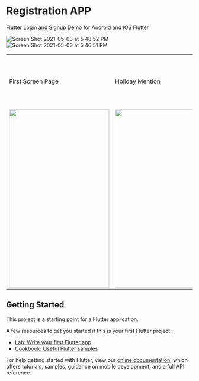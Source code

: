 # Registration APP

Flutter Login and Signup Demo for Android and IOS Flutter


![Screen Shot 2021-05-03 at 5 48 52 PM](https://user-images.githubusercontent.com/57150383/116878277-91d91080-ac38-11eb-89e4-aa9e16b42a13.png)
![Screen Shot 2021-05-03 at 5 46 51 PM](https://user-images.githubusercontent.com/57150383/116878293-96052e00-ac38-11eb-9f69-ddb19405b525.png)


<table>
  <tr>
    <td>First Screen Page</td>
     <td>Holiday Mention</td>
     <td>Present day in purple and selected day in pink</td>
  </tr>
  <tr>
    <td><img src="https://user-images.githubusercontent.com/57150383/116878277-91d91080-ac38-11eb-89e4-aa9e16b42a13.png" width=270 height=480></td>
    <td><img src="https://user-images.githubusercontent.com/57150383/116878293-96052e00-ac38-11eb-9f69-ddb19405b525.png" width=270 height=480></td>
  </tr>
 </table>
 
 

## Getting Started

This project is a starting point for a Flutter application.

A few resources to get you started if this is your first Flutter project:

- [Lab: Write your first Flutter app](https://flutter.dev/docs/get-started/codelab)
- [Cookbook: Useful Flutter samples](https://flutter.dev/docs/cookbook)

For help getting started with Flutter, view our
[online documentation](https://flutter.dev/docs), which offers tutorials,
samples, guidance on mobile development, and a full API reference.
